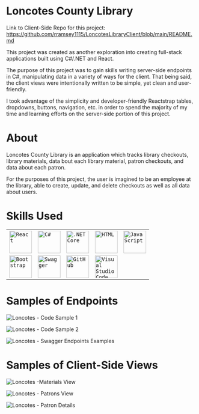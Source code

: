 Loncotes County Library
==========
Link to Client-Side Repo for this project: https://github.com/rramsey1115/LoncotesLibraryClient/blob/main/README.md

This project was created as another exploration into creating full-stack applications built using C#/.NET and React.

The purpose of this project was to gain skills writing server-side endpoints in C#, manipulating data in a variety of ways for the client. That being said, the client views were intentionally written to be simple, yet clean and user-friendly.

I took advantage of the simplicity and developer-friendly Reactstrap tables, dropdowns, buttons, navigation, etc. in order to spend the majority of my time and learning efforts on the server-side portion of this project.

About
==========
Loncotes County Library is an application which tracks library checkouts, library materials, data bout each library material, patron checkouts, and data about each patron. 

For the purposes of this project, the user is imagined to be an employee at the library, able to create, update, and delete checkouts as well as all data about users. 

Skills Used
=========
<div>
	<table>
		<tr>
			<td><code><img width="60" src="https://user-images.githubusercontent.com/25181517/183897015-94a058a6-b86e-4e42-a37f-bf92061753e5.png" alt="React" title="React"/></code></td>
			<td><code><img width="60" src="https://user-images.githubusercontent.com/25181517/121405384-444d7300-c95d-11eb-959f-913020d3bf90.png" alt="C#" title="C#"/></code></td>
			<td><code><img width="60" src="https://user-images.githubusercontent.com/25181517/121405754-b4f48f80-c95d-11eb-8893-fc325bde617f.png" alt=".NET Core" title=".NET Core"/></code></td>
			<td><code><img width="60" src="https://user-images.githubusercontent.com/25181517/192158954-f88b5814-d510-4564-b285-dff7d6400dad.png" alt="HTML" title="HTML"/></code></td>
			<td><code><img width="60" src="https://user-images.githubusercontent.com/25181517/117447155-6a868a00-af3d-11eb-9cfe-245df15c9f3f.png" alt="JavaScript" title="JavaScript"/></code></td>
    </tr>
		<tr>
			<td><code><img width="60" src="https://user-images.githubusercontent.com/25181517/183898054-b3d693d4-dafb-4808-a509-bab54cf5de34.png" alt="Bootstrap" title="Bootstrap"/></code></td>
			<td><code><img width="60" src="https://user-images.githubusercontent.com/25181517/186711335-a3729606-5a78-4496-9a36-06efcc74f800.png" alt="Swagger" title="Swagger"/></code></td>
			<td><code><img width="60" src="https://user-images.githubusercontent.com/25181517/192108374-8da61ba1-99ec-41d7-80b8-fb2f7c0a4948.png" alt="GitHub" title="GitHub"/></code></td>
			<td><code><img width="60" src="https://user-images.githubusercontent.com/25181517/192108891-d86b6220-e232-423a-bf5f-90903e6887c3.png" alt="Visual Studio Code" title="Visual Studio Code"/></code></td>
		</tr>
	</table>
</div>


Samples of Endpoints
============
![Loncotes - Code Sample 1](https://github.com/rramsey1115/LoncotesLibrary/assets/139381892/1adda70e-ef4e-4785-b397-1945f098e5a4)

![Loncotes - Code Sample 2](https://github.com/rramsey1115/LoncotesLibrary/assets/139381892/0b0d12d6-9e2d-42b8-842d-5901baad8404)

![Loncotes - Swagger Endpoints Examples](https://github.com/rramsey1115/LoncotesLibrary/assets/139381892/496a8873-9eb9-4382-bd2f-5ffd1c863268)


Samples of Client-Side Views
=============

![Loncotes -Materials View](https://github.com/rramsey1115/LoncotesLibrary/assets/139381892/8f87bac9-5f81-41d5-97a5-b3c4fe9e2cff)

![Loncotes - Patrons View](https://github.com/rramsey1115/LoncotesLibrary/assets/139381892/f5b0ffa8-4f35-46ce-8be0-ce620ad41ad3)

![Loncotes - Patron Details](https://github.com/rramsey1115/LoncotesLibrary/assets/139381892/74401b2d-94ad-44fd-8568-becf900fbefc)

